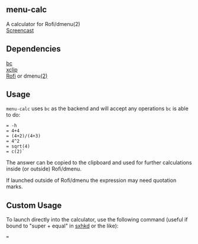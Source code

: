 ## menu-calc
A calculator for Rofi/dmenu(2)  
[Screencast](https://gfycat.com/SociableDopeyHerald)

## Dependencies
[bc](https://www.archlinux.org/packages/extra/x86_64/bc/)  
[xclip](https://www.archlinux.org/packages/extra/x86_64/xclip/)  
[Rofi](https://aur.archlinux.org/packages/rofi-git/) or dmenu[(2)](https://aur.archlinux.org/packages/dmenu2/)

## Usage
`menu-calc` uses `bc` as the backend and will accept any operations `bc` is able to do:
```
= -h
= 4+4
= (4+2)/(4+3)
= 4^2
= sqrt(4)
= c(2)`
```

The answer can be copied to the clipboard and used for further calculations inside (or outside) Rofi/dmenu.

If launched outside of Rofi/dmenu the expression may need quotation marks.

## Custom Usage
To launch directly into the calculator, use the following command (useful if bound to "super + equal" in [sxhkd](https://github.com/baskerville/sxhkd) or the like):
```
=
```
